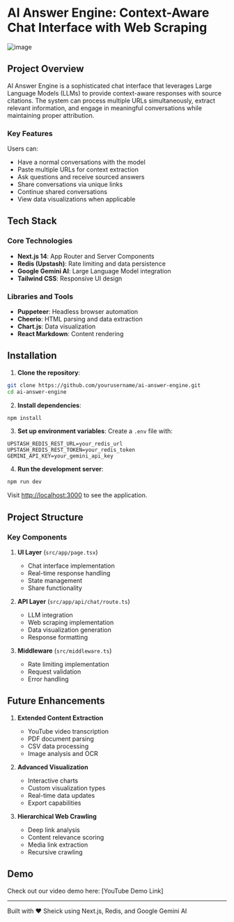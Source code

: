 # AI Answer Engine: Context-Aware Chat Interface with Web Scraping

![image](https://github.com/user-attachments/assets/a7628c6d-e9b5-4f68-abc4-86dd2977c9ae)


## Project Overview

AI Answer Engine is a sophisticated chat interface that leverages Large Language Models (LLMs) to provide context-aware responses with source citations. The system can process multiple URLs simultaneously, extract relevant information, and engage in meaningful conversations while maintaining proper attribution.

### Key Features
Users can:
- Have a normal conversations with the model
- Paste multiple URLs for context extraction
- Ask questions and receive sourced answers
- Share conversations via unique links
- Continue shared conversations
- View data visualizations when applicable

## Tech Stack

### Core Technologies
- **Next.js 14**: App Router and Server Components
- **Redis (Upstash)**: Rate limiting and data persistence
- **Google Gemini AI**: Large Language Model integration
- **Tailwind CSS**: Responsive UI design

### Libraries and Tools
- **Puppeteer**: Headless browser automation
- **Cheerio**: HTML parsing and data extraction
- **Chart.js**: Data visualization
- **React Markdown**: Content rendering

## Installation

1. **Clone the repository**:
```bash
git clone https://github.com/yourusername/ai-answer-engine.git
cd ai-answer-engine
```

2. **Install dependencies**:
```bash
npm install
```

3. **Set up environment variables**:
Create a `.env` file with:
```env
UPSTASH_REDIS_REST_URL=your_redis_url
UPSTASH_REDIS_REST_TOKEN=your_redis_token
GEMINI_API_KEY=your_gemini_api_key
```

4. **Run the development server**:
```bash
npm run dev
```

Visit [http://localhost:3000](http://localhost:3000) to see the application.

## Project Structure

### Key Components

1. **UI Layer** (`src/app/page.tsx`)
   - Chat interface implementation
   - Real-time response handling
   - State management
   - Share functionality

2. **API Layer** (`src/app/api/chat/route.ts`)
   - LLM integration
   - Web scraping implementation
   - Data visualization generation
   - Response formatting

3. **Middleware** (`src/middleware.ts`)
   - Rate limiting implementation
   - Request validation
   - Error handling


## Future Enhancements

1. **Extended Content Extraction**
   - YouTube video transcription
   - PDF document parsing
   - CSV data processing
   - Image analysis and OCR

2. **Advanced Visualization**
   - Interactive charts
   - Custom visualization types
   - Real-time data updates
   - Export capabilities

3. **Hierarchical Web Crawling**
   - Deep link analysis
   - Content relevance scoring
   - Media link extraction
   - Recursive crawling


## Demo

Check out our video demo here: [YouTube Demo Link]

---

Built with ❤️ Sheick  using Next.js, Redis, and Google Gemini AI
